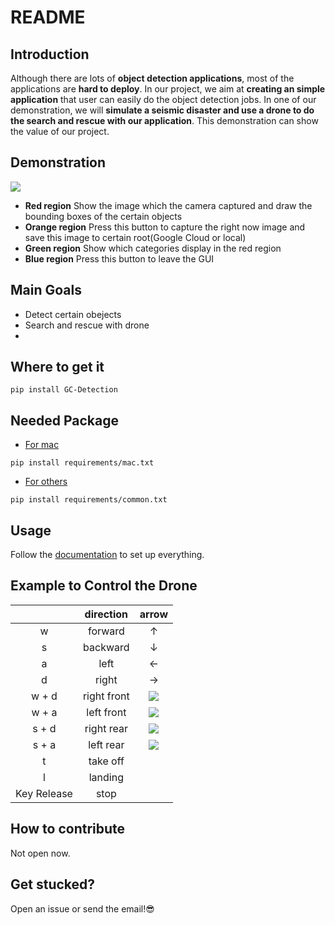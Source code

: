 # README


## Introduction 
Although there are lots of **object detection applications**, most of the applications are **hard to deploy**. In our project, we aim at **creating an simple application** that user can easily do the object detection jobs. In one of our demonstration, we will **simulate a seismic disaster and use a drone to do the search and rescue with our application**. This demonstration can show the value of our project.

## Demonstration
![](https://i.imgur.com/qQ8ymkC.jpg)
- **Red region**
    Show the image which the camera captured and draw the bounding boxes of the certain objects
- **Orange region**
    Press this button to capture the right now image and save this image to certain root(Google Cloud or local)
- **Green region**
    Show which categories display in the red region
- **Blue region**
    Press this button to leave the GUI 


## Main Goals
- Detect certain obejects
- Search and rescue with drone
- 

## Where to get it
```
pip install GC-Detection
```

## Needed Package
* [For mac](https://github.com/Justin900429/GC-Detection/blob/main/requirements/mac.txt)
```
pip install requirements/mac.txt
```

* [For others](https://github.com/Justin900429/GC-Detection/blob/main/requirements/common.txt)
```
pip install requirements/common.txt
```


## Usage 
Follow the [documentation](https://justin900429.github.io/GC-Detection/Detection/Usage) to set up everything.

## Example to Control the Drone
| | direction | arrow |
| :--------:| :--------: | :--------: |
| w | forward | &uarr; | 
| s | backward | &darr; |
| a | left | &larr; |
| d | right | &rarr; |
| w + d | right front | <img src="https://render.githubusercontent.com/render/math?math=\nearrow"> |
| w + a | left front | <img src="https://render.githubusercontent.com/render/math?math=\nwarrow"> |
| s + d | right rear | <img src="https://render.githubusercontent.com/render/math?math=\searrow"> |
| s + a | left rear | <img src="https://render.githubusercontent.com/render/math?math=\swarrow"> |
| t | take off |  |
| l | landing |  |
| Key Release| stop | |

## How to contribute
Not open now.

## Get stucked?
Open an issue or send the email!😎






